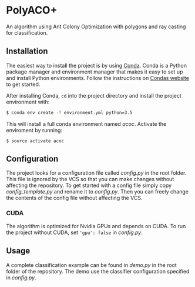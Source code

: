 # PolyACO+
An algorithm using Ant Colony Optimization with polygons and ray casting for classification.

## Installation
The easiest way to install the project is by using [Conda](http://conda.pydata.org/). Conda is a Python package manager and environment manager that makes it easy to set up and install Python environments. Follow the instructions on [Condas website](http://conda.pydata.org/docs/install/quick.html) to get started.

After installing Conda, `cd` into the project directory and install the project environment with:

```bash
$ conda env create -f environment.yml python=3.5
```

This will install a full conda environment named *acoc*. Activate the enviroment by running:

```
$ source activate acoc
```

## Configuration
The project looks for a configuration file called *config.py* in the root folder. This file is ignored by the VCS so that you can make changes without affecting the repository. To get started with a config file simply copy *config_template.py* and rename it to *config.py*. Then you can freely change the contents of the config file without affecting the VCS.

### CUDA
The algorithm is optimized for Nvidia GPUs and depends on CUDA. To run the project without CUDA, set `'gpu': false` in *config.py*.

## Usage
A complete classification example can be found in *demo.py* in the root folder of the repository. The demo use the classifier configuration specified in *config.py*. 
